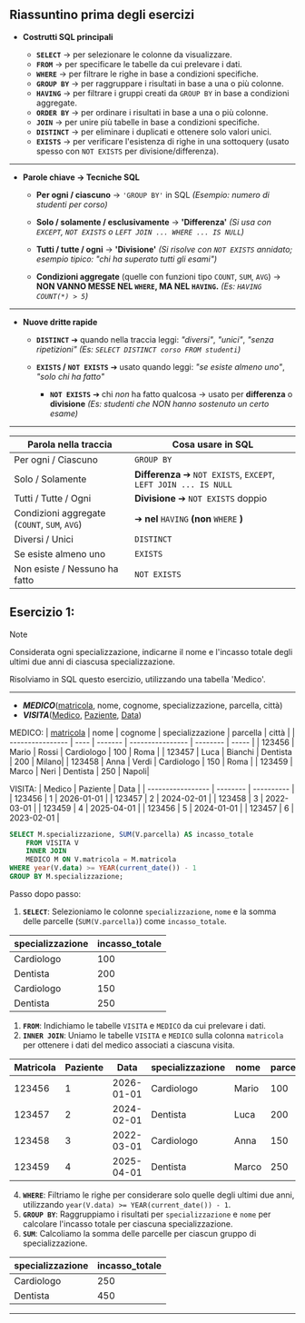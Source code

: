 ## Riassuntino prima degli esercizi

- **Costrutti SQL principali**

  * **`SELECT`** → per selezionare le colonne da visualizzare.
  * **`FROM`** → per specificare le tabelle da cui prelevare i dati.
  * **`WHERE`** → per filtrare le righe in base a condizioni specifiche.
  * **`GROUP BY`** → per raggruppare i risultati in base a una o più colonne.
  * **`HAVING`** → per filtrare i gruppi creati da `GROUP BY` in base a condizioni aggregate.
  * **`ORDER BY`** → per ordinare i risultati in base a una o più colonne.
  * **`JOIN`** → per unire più tabelle in base a condizioni specifiche.
  * **`DISTINCT`** → per eliminare i duplicati e ottenere solo valori unici.
  * **`EXISTS`** → per verificare l'esistenza di righe in una sottoquery (usato spesso con `NOT EXISTS` per divisione/differenza).

---

-  **Parole chiave → Tecniche SQL**

   - **Per ogni / ciascuno** → `'GROUP BY'` in SQL
      *(Esempio: numero di studenti per corso)*

   - **Solo / solamente / esclusivamente** → **'Differenza'**
      *(Si usa con `EXCEPT`, `NOT EXISTS` o `LEFT JOIN ... WHERE ... IS NULL`)*

   - **Tutti / tutte / ogni** → **'Divisione'**
      *(Si risolve con `NOT EXISTS` annidato; esempio tipico: "chi ha superato *tutti* gli esami")*

   - **Condizioni aggregate** (quelle con funzioni tipo `COUNT`, `SUM`, `AVG`) →
      **NON VANNO MESSE NEL `WHERE`, MA NEL `HAVING`.**
      *(Es: `HAVING COUNT(*) > 5`)*

---

- **Nuove dritte rapide**

  * **`DISTINCT`** ➔ quando nella traccia leggi: *"diversi"*, *"unici"*, *"senza ripetizioni"*
    *(Es: `SELECT DISTINCT corso FROM studenti`)*

  * **`EXISTS` / `NOT EXISTS`** ➔ usato quando leggi: *"se esiste almeno uno"*, *"solo chi ha fatto"*

    * **`NOT EXISTS`** ➔ chi *non* ha fatto qualcosa → usato per **differenza** o **divisione**
      *(Es: studenti che NON hanno sostenuto un certo esame)*

---

| **Parola nella traccia**                      | **Cosa usare in SQL**                                         |
| ------------------------------------------------ | ---------------------------------------------------------------- |
| Per ogni / Ciascuno                      | `GROUP BY`                                                       |
| Solo / Solamente                         | **Differenza** ➔ `NOT EXISTS`, `EXCEPT`, `LEFT JOIN ... IS NULL` |
| Tutti / Tutte / Ogni                 | **Divisione** ➔ `NOT EXISTS` doppio                              |
| Condizioni aggregate (`COUNT`, `SUM`, `AVG`) | ➔ **nel** `HAVING` **(non** `WHERE` **)**                        |
| Diversi / Unici                          | `DISTINCT`                                                       |
| Se esiste almeno uno                         | `EXISTS`                                                         |
| Non esiste / Nessuno ha fatto            | `NOT EXISTS`                                                     |


## Esercizio 1:

>[!NOTE]
> Considerata ogni specializzazione, indicarne il nome e l'incasso totale degli ultimi due anni di ciascusa specializzazione.

Risolviamo in SQL questo esercizio, utilizzando una tabella 'Medico'.

---

- **_MEDICO_**(<u>matricola</u>, nome, cognome, specializzazione, parcella, città)
- **_VISITA_**(<u>Medico</u>, <u>Paziente</u>, <u>Data</u>)

MEDICO:
| <u>matricola</u> | nome | cognome | specializzazione | parcella | città |
| ---------------- | ---- | ------- | ---------------- | -------- | ----- |
| 123456           | Mario | Rossi   | Cardiologo       | 100      | Roma  |
| 123457           | Luca  | Bianchi | Dentista         | 200      | Milano|
| 123458           | Anna  | Verdi   | Cardiologo       | 150      | Roma  |
| 123459           | Marco | Neri    | Dentista         | 250      | Napoli|

VISITA:
| Medico | Paziente | Data |
| ----------------- | -------- | ---------- |
| 123456            | 1        | 2026-01-01 |
| 123457            | 2        | 2024-02-01 |
| 123458            | 3        | 2022-03-01 |
| 123459            | 4        | 2025-04-01 |
| 123456            | 5        | 2024-01-01 |
| 123457            | 6        | 2023-02-01 |


```sql
SELECT M.specializzazione, SUM(V.parcella) AS incasso_totale
    FROM VISITA V
    INNER JOIN 
    MEDICO M ON V.matricola = M.matricola
WHERE year(V.data) >= YEAR(current_date()) - 1
GROUP BY M.specializzazione;
```

Passo dopo passo:

1. **`SELECT`**: Selezioniamo le colonne `specializzazione`, `nome` e la somma delle parcelle (`SUM(V.parcella)`) come `incasso_totale`.

| specializzazione | incasso_totale |
| ---------------- | -------------- |
| Cardiologo       | 100            |
| Dentista         | 200            |
| Cardiologo       | 150            |
| Dentista         | 250            |


1. **`FROM`**: Indichiamo le tabelle `VISITA` e `MEDICO` da cui prelevare i dati.
2. **`INNER JOIN`**: Uniamo le tabelle `VISITA` e `MEDICO` sulla colonna `matricola` per ottenere i dati del medico associati a ciascuna visita.

| Matricola | Paziente | Data       | specializzazione | nome  | parcella |
| ---------- | -------- | ---------- | ---------------- | ----- | -------- |
| 123456     | 1        | 2026-01-01 | Cardiologo       | Mario | 100      |
| 123457     | 2        | 2024-02-01 | Dentista         | Luca  | 200      |
| 123458     | 3        | 2022-03-01 | Cardiologo       | Anna  | 150      |
| 123459     | 4        | 2025-04-01 | Dentista         | Marco | 250      |

4. **`WHERE`**: Filtriamo le righe per considerare solo quelle degli ultimi due anni, utilizzando `year(V.data) >= YEAR(current_date()) - 1`.
5. **`GROUP BY`**: Raggruppiamo i risultati per `specializzazione` e `nome` per calcolare l'incasso totale per ciascuna specializzazione.
6. **`SUM`**: Calcoliamo la somma delle parcelle per ciascun gruppo di specializzazione.

| specializzazione | incasso_totale |
| ---------------- | -------------- |
| Cardiologo       | 250            |
| Dentista         | 450            |

---